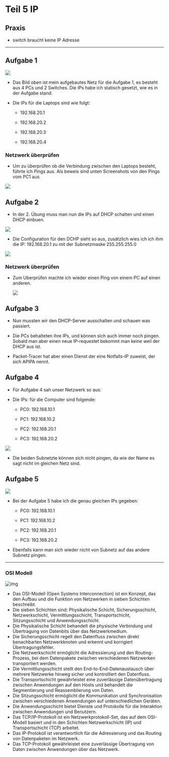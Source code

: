 # Teil 5 IP

## Praxis

- switch braucht keine IP Adresse
---

## Aufgabe 1

![](../images/A1.png)

- Das Bild oben ist mein aufgebautes Netz für die Aufgabe 1, es besteht aus 4 PCs und 2 Switches. Die IPs habe ich statisch gesetzt, wie es in der Aufgabe stand.

- Die IPs für die Laptops sind wie folgt:

  - 192.168.20.1

  - 192.168.20.2

  - 192.168.20.3

  - 192.168.20.4

### Netzwerk überprüfen

- Um zu überprüfen ob die Verbindung zwischen den Laptops besteht, führte ich Pings aus. Als beweis sind unten Screenshots von den Pings vom PC1 aus.

![](../images/Pings.png)

 

## Aufgabe 2

- In der 2. Übung muss man nun die IPs auf DHCP schalten und einen DHCP einbuen.

![](../images/dhcp1.png)

- Die Configuration für den DCHP sieht so aus, zusätzlich wies ich ich ihm die IP: 192.168.20.1 zu mit der Subnetzmaske 255.255.255.0

![](../images/dhcpconf.png)

### Netzwerk überprüfen

- Zum Uberprüfen machte ich wieder einen Ping von einem PC auf einen anderen.

  ![](../images/ping2.png)

## Aufgabe 3

- Nun mussten wir den DHCP-Server ausschalten und schauen was passiert.

- Die PCs behalteten ihre IPs, und können sich auch immer noch pingen. Sobald man aber einen neue IP-requestet bekommt man keine weil der DHCP aus ist.

- Packet-Tracer hat aber einen Dienst der eine Notfalls-IP zuweist, der sich APIPA nennt.

## Aufgabe 4

- Für Aufgabe 4 sah unser Netzwerk so aus:

- Die IPs: für die Computer sind folgende:

  - PC0: 192.168.10.1

  - PC1: 192.168.10.2

  - PC2: 192.168.20.1

  - PC3: 192.168.20.2

 

 ![](../images/a4.png)

- Die beiden Subnetzte können sich nicht pingen, da wie der Name es sagt nicht im gleichen Netz sind.

## Aufgabe 5

 ![](../images/A5.png)

 - Bei der Aufgabe 5 habe ich die genau gleichen IPs gegeben:

    - PC0: 192.168.10.1

    - PC1: 192.168.10.2

    - PC2: 192.168.20.1

    - PC3: 192.168.20.2

- Ebenfalls kann man sich wieder nicht von Subnetz auf das andere Subnetz pingen.

---

### OSI Modell

![img](../images/osimodell.png)

- Das OSI-Modell (Open Systems Interconnection) ist ein Konzept, das den Aufbau und die Funktion von Netzwerken in sieben Schichten beschreibt.
- Die sieben Schichten sind: Physikalische Schicht, Sicherungsschicht, Netzwerkschicht, Vermittlungsschicht, Transportschicht, Sitzungsschicht und Anwendungsschicht.
- Die Physikalische Schicht behandelt die physische Verbindung und Übertragung von Datenbits über das Netzwerkmedium.
- Die Sicherungsschicht regelt den Datenfluss zwischen direkt benachbarten Netzwerkknoten und erkennt und korrigiert Übertragungsfehler.
- Die Netzwerkschicht ermöglicht die Adressierung und den Routing-Prozess, bei dem Datenpakete zwischen verschiedenen Netzwerken transportiert werden.
- Die Vermittlungsschicht stellt den End-to-End-Datenaustausch über mehrere Netzwerke hinweg sicher und kontrolliert den Datenfluss.
- Die Transportschicht gewährleistet eine zuverlässige Datenübertragung zwischen Anwendungen auf den Hosts und behandelt die Segmentierung und Reassemblierung von Daten.
- Die Sitzungsschicht ermöglicht die Kommunikation und Synchronisation zwischen verschiedenen Anwendungen auf unterschiedlichen Geräten.
- Die Anwendungsschicht bietet Dienste und Protokolle für die Interaktion zwischen Anwendungen und Benutzern.
- Das TCP/IP-Protokoll ist ein Netzwerkprotokoll-Set, das auf dem OSI-Modell basiert und in den Schichten Netzwerkschicht (IP) und Transportschicht (TCP) arbeitet.
- Das IP-Protokoll ist verantwortlich für die Adressierung und das Routing von Datenpaketen im Netzwerk.
- Das TCP-Protokoll gewährleistet eine zuverlässige Übertragung von Daten zwischen Anwendungen über das Netzwerk.